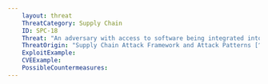 ```yaml
---
    layout: threat
    ThreatCategory: Supply Chain
    ID: SPC-18
    Threat: "An adversary with access to software being integrated into a system during a subassembly manufacturing process can embed malware into a sub-assembly."
    ThreatOrigin: "Supply Chain Attack Framework and Attack Patterns [^142]"
    ExploitExample:
    CVEExample:
    PossibleCountermeasures:
---
```

